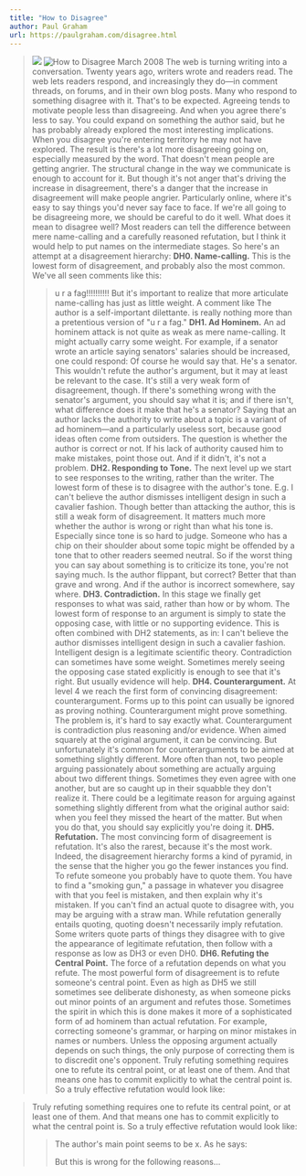 ```yaml
---
title: "How to Disagree"
author: Paul Graham
url: https://paulgraham.com/disagree.html
---
```


> [![](https://s.turbifycdn.com/aah/paulgraham/essays-6.gif)](https://paulgraham.com/disagree.html/index.html) 
>  ![How to Disagree](https://s.turbifycdn.com/aah/paulgraham/how-to-disagree-2.gif) 
>  March 2008 
>  The web is turning writing into a conversation. Twenty years ago, writers wrote and readers read. The web lets readers respond, and increasingly they do—in comment threads, on forums, and in their own blog posts. 
>  Many who respond to something disagree with it. That's to be expected. Agreeing tends to motivate people less than disagreeing. And when you agree there's less to say. You could expand on something the author said, but he has probably already explored the most interesting implications. When you disagree you're entering territory he may not have explored. 
>  The result is there's a lot more disagreeing going on, especially measured by the word. That doesn't mean people are getting angrier. The structural change in the way we communicate is enough to account for it. But though it's not anger that's driving the increase in disagreement, there's a danger that the increase in disagreement will make people angrier. Particularly online, where it's easy to say things you'd never say face to face. 
>  If we're all going to be disagreeing more, we should be careful to do it well. What does it mean to disagree well? Most readers can tell the difference between mere name-calling and a carefully reasoned refutation, but I think it would help to put names on the intermediate stages. So here's an attempt at a disagreement hierarchy: 
>  **DH0. Name-calling.** 
>  This is the lowest form of disagreement, and probably also the most common. We've all seen comments like this:
>  > u r a fag!!!!!!!!!!
>  But it's important to realize that more articulate name-calling has just as little weight. A comment like
>  > The author is a self-important dilettante.
>  is really nothing more than a pretentious version of "u r a fag." 
>  **DH1. Ad Hominem.** 
>  An ad hominem attack is not quite as weak as mere name-calling. It might actually carry some weight. For example, if a senator wrote an article saying senators' salaries should be increased, one could respond:
>  > Of course he would say that. He's a senator.
>  This wouldn't refute the author's argument, but it may at least be relevant to the case. It's still a very weak form of disagreement, though. If there's something wrong with the senator's argument, you should say what it is; and if there isn't, what difference does it make that he's a senator? 
>  Saying that an author lacks the authority to write about a topic is a variant of ad hominem—and a particularly useless sort, because good ideas often come from outsiders. The question is whether the author is correct or not. If his lack of authority caused him to make mistakes, point those out. And if it didn't, it's not a problem. 
>  **DH2. Responding to Tone.** 
>  The next level up we start to see responses to the writing, rather than the writer. The lowest form of these is to disagree with the author's tone. E.g.
>  > I can't believe the author dismisses intelligent design in such a cavalier fashion.
>  Though better than attacking the author, this is still a weak form of disagreement. It matters much more whether the author is wrong or right than what his tone is. Especially since tone is so hard to judge. Someone who has a chip on their shoulder about some topic might be offended by a tone that to other readers seemed neutral. 
>  So if the worst thing you can say about something is to criticize its tone, you're not saying much. Is the author flippant, but correct? Better that than grave and wrong. And if the author is incorrect somewhere, say where. 
>  **DH3. Contradiction.** 
>  In this stage we finally get responses to what was said, rather than how or by whom. The lowest form of response to an argument is simply to state the opposing case, with little or no supporting evidence. 
>  This is often combined with DH2 statements, as in:
>  > I can't believe the author dismisses intelligent design in such a cavalier fashion. Intelligent design is a legitimate scientific theory.
>  Contradiction can sometimes have some weight. Sometimes merely seeing the opposing case stated explicitly is enough to see that it's right. But usually evidence will help. 
>  **DH4. Counterargument.** 
>  At level 4 we reach the first form of convincing disagreement: counterargument. Forms up to this point can usually be ignored as proving nothing. Counterargument might prove something. The problem is, it's hard to say exactly what. 
>  Counterargument is contradiction plus reasoning and/or evidence. When aimed squarely at the original argument, it can be convincing. But unfortunately it's common for counterarguments to be aimed at something slightly different. More often than not, two people arguing passionately about something are actually arguing about two different things. Sometimes they even agree with one another, but are so caught up in their squabble they don't realize it. 
>  There could be a legitimate reason for arguing against something slightly different from what the original author said: when you feel they missed the heart of the matter. But when you do that, you should say explicitly you're doing it. 
>  **DH5. Refutation.** 
>  The most convincing form of disagreement is refutation. It's also the rarest, because it's the most work. Indeed, the disagreement hierarchy forms a kind of pyramid, in the sense that the higher you go the fewer instances you find. 
>  To refute someone you probably have to quote them. You have to find a "smoking gun," a passage in whatever you disagree with that you feel is mistaken, and then explain why it's mistaken. If you can't find an actual quote to disagree with, you may be arguing with a straw man. 
>  While refutation generally entails quoting, quoting doesn't necessarily imply refutation. Some writers quote parts of things they disagree with to give the appearance of legitimate refutation, then follow with a response as low as DH3 or even DH0. 
>  **DH6. Refuting the Central Point.** 
>  The force of a refutation depends on what you refute. The most powerful form of disagreement is to refute someone's central point. 
>  Even as high as DH5 we still sometimes see deliberate dishonesty, as when someone picks out minor points of an argument and refutes those. Sometimes the spirit in which this is done makes it more of a sophisticated form of ad hominem than actual refutation. For example, correcting someone's grammar, or harping on minor mistakes in names or numbers. Unless the opposing argument actually depends on such things, the only purpose of correcting them is to discredit one's opponent. 
>  Truly refuting something requires one to refute its central point, or at least one of them. And that means one has to commit explicitly to what the central point is. So a truly effective refutation would look like:


> Truly refuting something requires one to refute its central point, or at least one of them. And that means one has to commit explicitly to what the central point is. So a truly effective refutation would look like:
>  > The author's main point seems to be x. As he says:
>  > 
>  > > <quotation>
>  > 
>  > But this is wrong for the following reasons...



